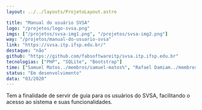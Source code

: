 ```yaml
---
layout: ../../layouts/ProjetoLayout.astro

title: "Manual do usuário SVSA"
logo: "/projetos/logo-svsa.png"
imgs: ["/projetos/svsa-img1.png", "/projetos/svsa-img2.png"]
way: "/projetos/manual-do-usuario-svsa"
link: "https://svsa.itp.ifsp.edu.br/"
destaque: "não"
github: "https://github.com/fabsoftwareitp/svsa.itp.ifsp.edu.br"
tecnologias: ["PHP", "SQLite", "Bootstrap"]
time: ["Samuel Matos../membros/samuel-matos%", "Rafael Damiam../membros/rafael-damiam%", "Pedro Gois../membros/pedro-gois%", "Gustavo Leme../membros/gustavo-leme%", "Maria Senger../membros/maria-senger%"]
status: "Em desenvolvimento"
data: "03/2020"
---
```


Tem a finalidade de servir de guia para os usuários do SVSA, facilitando o acesso ao sistema e suas funcionalidades.
